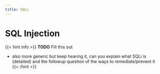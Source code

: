 ```yaml
---
title: SQLi
---
```


# SQL Injection
{{< hint info >}}
**TODO** Fill this out
- also more generic but keep hearing it, can you explain what SQLi is (detailed) and the followup question of the ways to remediate/prevent it
{{< /hint >}}
